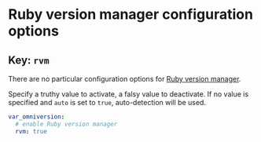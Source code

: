 # Ruby version manager configuration options

## Key: `rvm`

There are no particular configuration options for [Ruby version manager](https://rvm.io).

Specify a truthy value to activate, a falsy value to deactivate. If no value is
specified and `auto` is set to `true`, auto-detection will be used.

```yaml
var_omniversion:
  # enable Ruby version manager
  rvm: true
```

